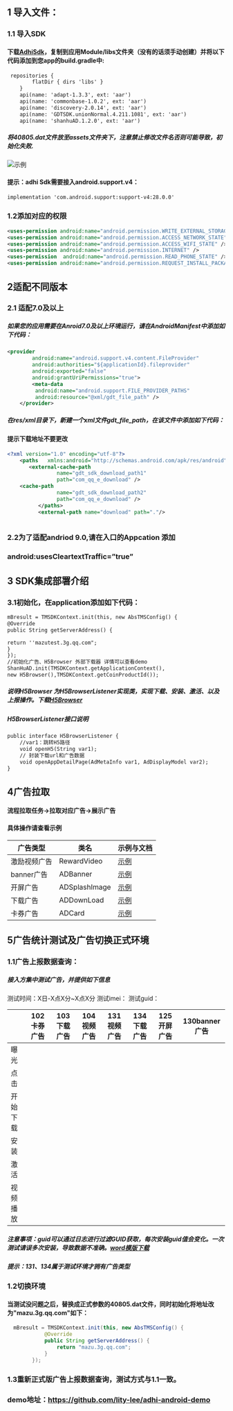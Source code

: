 ##  1 导入文件：
###  1.1 导入SDK
#### 下载[AdhiSdk](http://admo5-static.2bx.com/adhi/android/aar/adhi-sdk.zip "AdSdk")，复制到应用Module/libs文件夹（没有的话须手动创建）并将以下代码添加到您app的build.gradle中:
```xml
 repositories {
        flatDir { dirs 'libs' }
    }
	api(name: 'adapt-1.3.3', ext: 'aar')
    api(name: 'commonbase-1.0.2', ext: 'aar')
    api(name: 'discovery-2.0.14', ext: 'aar')
    api(name: 'GDTSDK.unionNormal.4.211.1081', ext: 'aar')
    api(name: 'shanhuAD.1.2.0', ext: 'aar')
```
##### 将40805.dat文件放至assets文件夹下，注意禁止修改文件名否则可能导致，初始化失败.
![示例](https://www.showdoc.cc/server/api/common/visitfile/sign/f584887861d4dcd0f50593904acf8e80?showdoc=.jpg "示例")
#### 提示：adhi Sdk需要接入android.support.v4：
```xml
implementation 'com.android.support:support-v4:28.0.0'
```
### 1.2添加对应的权限
```xml
<uses-permission android:name="android.permission.WRITE_EXTERNAL_STORAGE" />
<uses-permission android:name="android.permission.ACCESS_NETWORK_STATE" />
<uses-permission android:name="android.permission.ACCESS_WIFI_STATE" />
<uses-permission android:name="android.permission.INTERNET" />
<uses-permission  android:name="android.permission.READ_PHONE_STATE" />
<uses-permission android:name="android.permission.REQUEST_INSTALL_PACKAGES"/>
```
## 2适配不同版本
### 2.1 适配7.0及以上
##### 如果您的应用需要在Anroid7.0及以上环境运行，请在AndroidManifest中添加如下代码：
```xml
<provider
        android:name="android.support.v4.content.FileProvider"
        android:authorities="${applicationId}.fileprovider"
        android:exported="false"
        android:grantUriPermissions="true">
        <meta-data
         android:name="android.support.FILE_PROVIDER_PATHS"
         android:resource="@xml/gdt_file_path" />
    </provider>
```
##### 在res/xml目录下，新建一个xml文件gdt_file_path，在该文件中添加如下代码：
#### 提示下载地址不要更改
```xml
<?xml version="1.0" encoding="utf-8"?>
    <paths   xmlns:android="http://schemas.android.com/apk/res/android">
       <external-cache-path
        		name="gdt_sdk_download_path1"
       		 	path="com_qq_e_download" />
    <cache-path
        		name="gdt_sdk_download_path2"
        		path="com_qq_e_download" />
          </paths>
		  <external-path name="download" path="."/>
	
```
### 2.2为了适配andriod 9.0,请在入口的Appcation 添加
### android:usesCleartextTraffic=”true”

## 3 SDK集成部署介绍
### 3.1初始化，在application添加如下代码：
````xml
mBresult = TMSDKContext.init(this, new AbsTMSConfig() {
@Override
public String getServerAddress() {

return ''mazutest.3g.qq.com";
}
});
//初始化广告、H5Browser 外部下载器 详情可以查看demo
ShanHuAD.init(TMSDKContext.getApplicationContext(),
new H5Browser(),TMSDKContext.getCoinProductId());
````
##### 说明H5Browser 为H5BrowserListener实现类，实现下载、安装、激活、以及上报操作。下载[H5Browser](http://admo5-static.2bx.com/adhi/android/aar/H5Browser.java "H5Browser")
##### H5BrowserListener接口说明
````xml
public interface H5BrowserListener {
    //var1：跳转H5路径
    void openH5(String var1);
	// 封装下载url和广告数据
    void openAppDetailPage(AdMetaInfo var1, AdDisplayModel var2);
}
````
## 4广告拉取
#### 流程拉取任务->拉取对应广告->展示广告
#### 具体操作请查看示例
|   广告类型| 类名  |示例与文档|
| ------------ | ------------ |------------|
|   激励视频广告 | RewardVideo  |[示例](https://www.showdoc.cc/h5sdk?page_id=4730957262897097 "示例")
|   banner广告 | ADBanner  |[示例](https://www.showdoc.cc/h5sdk?page_id=4730564936861894 "示例")
|  开屏广告 | ADSplashImage  |[示例](https://www.showdoc.cc/h5sdk?page_id=4730339527768742 "示例")
|   下载广告 |  ADDownLoad |[示例](https://www.showdoc.cc/h5sdk?page_id=4730163365561201 "示例")
|   卡券广告 |  ADCard |[示例](https://www.showdoc.cc/h5sdk?page_id=4731147540076884 "示例")
## 5广告统计测试及广告切换正式环境
### 1.1广告上报数据查询：
##### 接入方集中测试广告，并提供如下信息
测试时间：X日-X点X分~X点X分
测试imei：
测试guid：

|  |102卡券广告   |103下载广告   |104视频广告   |131视频广告   |134下载广告   | 125开屏广告  |130banner广告  |
| ------------ | ------------ | ------------ | ------------ | ------------ | ------------ | ------------ | ------------ |
|曝光   |   |   |   |   |   |   |   |
|   点击|   |   |   |   |   |   |   |
|   开始下载|   |   |   |   |   |   |   |
|   安装|   |   |   |   |   |   |   |
|   激活|   |   |   |   |   |   |   |
|   视频播放|   |   |   |   |   |   |   |
##### 注意事项：guid可以通过日志进行过滤GUID获取，每次安装guid值会变化。一次测试请误多次安装，导致数据不准确。[word模版下载](http://admo5-static.2bx.com/adhi/android/aar/ad-testdata-report.xlsx "word模版下载")
##### 提示：131、134属于测试环境才拥有广告类型
### 1.2切换环境
#### 当测试没问题之后，替换成正式参数的40805.dat文件，同时初始化将地址改为"mazu.3g.qq.com"如下：
```java
  mBresult = TMSDKContext.init(this, new AbsTMSConfig() {
            @Override
            public String getServerAddress() {
                return "mazu.3g.qq.com";
            }
        });
```
### 1.3重新正式版广告上报数据查询，测试方式与1.1一致。
### demo地址：https://github.com/lity-lee/adhi-android-demo

